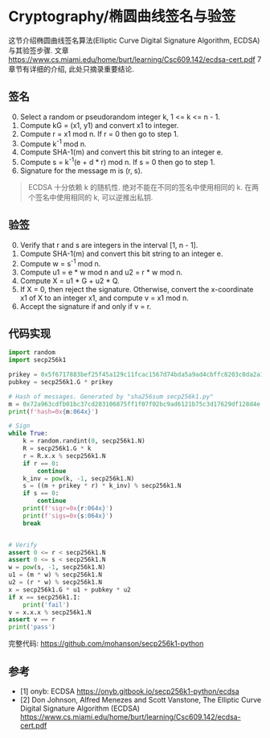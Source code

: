 # Cryptography/椭圆曲线签名与验签

这节介绍椭圆曲线签名算法(Elliptic Curve Digital Signature Algorithm, ECDSA)与其验签步骤. 文章 <https://www.cs.miami.edu/home/burt/learning/Csc609.142/ecdsa-cert.pdf> 7 章节有详细的介绍, 此处只摘录重要结论.

## 签名

0. Select a random or pseudorandom integer k, 1 <= k <= n - 1.
0. Compute kG = (x1, y1) and convert x1 to integer.
0. Compute r = x1 mod n. If r = 0 then go to step 1.
0. Compute k<sup>-1</sup> mod n.
0. Compute SHA-1(m) and convert this bit string to an integer e.
0. Compute s = k<sup>-1</sup>(e + d \* r) mod n. If s = 0 then go to step 1.
0. Signature for the message m is (r, s).

> ECDSA 十分依赖 k 的随机性. 绝对不能在不同的签名中使用相同的 k. 在两个签名中使用相同的 k, 可以逆推出私钥.

## 验签

0. Verify that r and s are integers in the interval [1, n - 1].
0. Compute SHA-1(m) and convert this bit string to an integer e.
0. Compute w = s<sup>-1</sup> mod n.
0. Compute u1 = e \* w mod n and u2 = r \* w mod n.
0. Compute X = u1 \* G + u2 \* Q.
0. If X = 0, then reject the signature. Otherwise, convert the x-coordinate x1 of X to an integer x1, and compute v = x1 mod n.
0. Accept the signature if and only if v = r.

## 代码实现

```py
import random
import secp256k1

prikey = 0x5f6717883bef25f45a129c11fcac1567d74bda5a9ad4cbffc8203c0da2a1473c
pubkey = secp256k1.G * prikey

# Hash of messages. Generated by "sha256sum secp256k1.py"
m = 0x72a963cdfb01bc37cd283106875ff1f07f02bc9ad6121b75c3d17629df128d4e
print(f'hash=0x{m:064x}')

# Sign
while True:
    k = random.randint(0, secp256k1.N)
    R = secp256k1.G * k
    r = R.x.x % secp256k1.N
    if r == 0:
        continue
    k_inv = pow(k, -1, secp256k1.N)
    s = ((m + prikey * r) * k_inv) % secp256k1.N
    if s == 0:
        continue
    print(f'sigr=0x{r:064x}')
    print(f'sigs=0x{s:064x}')
    break


# Verify
assert 0 <= r < secp256k1.N
assert 0 <= s < secp256k1.N
w = pow(s, -1, secp256k1.N)
u1 = (m * w) % secp256k1.N
u2 = (r * w) % secp256k1.N
x = secp256k1.G * u1 + pubkey * u2
if x == secp256k1.I:
    print('fail')
v = x.x.x % secp256k1.N
assert v == r
print('pass')
```

完整代码: <https://github.com/mohanson/secp256k1-python>

## 参考

- [1] onyb: ECDSA <https://onyb.gitbook.io/secp256k1-python/ecdsa>
- [2] Don Johnson, Alfred Menezes and Scott Vanstone, The Elliptic Curve Digital Signature Algorithm (ECDSA) <https://www.cs.miami.edu/home/burt/learning/Csc609.142/ecdsa-cert.pdf>
